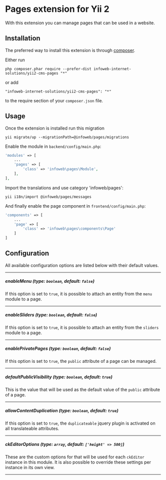 Pages extension for Yii 2
================================
With this extension you can manage pages that can be used in a website.

Installation
------------

The preferred way to install this extension is through [composer](http://getcomposer.org/download/).

Either run

```
php composer.phar require --prefer-dist infoweb-internet-solutions/yii2-cms-pages "*"
```

or add

```
"infoweb-internet-solutions/yii2-cms-pages": "*"
```

to the require section of your `composer.json` file.


Usage
-----

Once the extension is installed run this migration

```
yii migrate/up --migrationPath=@infoweb/pages/migrations
```

Enable the module in `backend/config/main.php`:

```php
'modules' => [
    ...
    'pages' => [
        'class' => 'infoweb\pages\Module',
    ],
],
```

Import the translations and use category 'infoweb/pages':
```
yii i18n/import @infoweb/pages/messages
```
And finally enable the page component in `frontend/config/main.php`:
```php
'components' => [
	...
    'page' => [
    	'class' => 'infoweb\pages\components\Page'
    ]
]
```

Configuration
-------------
All available configuration options are listed below with their default values.
___
##### enableMenu (type: `boolean`, default: `false`)
If this option is set to `true`, it is possible to attach an entity from the `menu` module to a page. 
___
##### enableSliders (type: `boolean`, default: `false`)
If this option is set to `true`, it is possible to attach an entity from the `sliders` module to a page. 
___
##### enablePrivatePages (type: `boolean`, default: `false`)
If this option is set to `true`, the `public` attribute of a page can be managed.
___
##### defaultPublicVisibility (type: `boolean`, default: `true`)
This is the value that will be used as the default value of the `public` attribute of a page.
___
##### allowContentDuplication (type: `boolean`, default: `true`)
If this option is set to `true`, the `duplicateable` jquery plugin is activated on all translateable attributes.
___
##### ckEditorOptions (type: `array`, default: `['height' => 500]`)
These are the custom options for that will be used for each `ckEditor` instance in this module.
It is also possible to override these settings per instance in its own view.
___